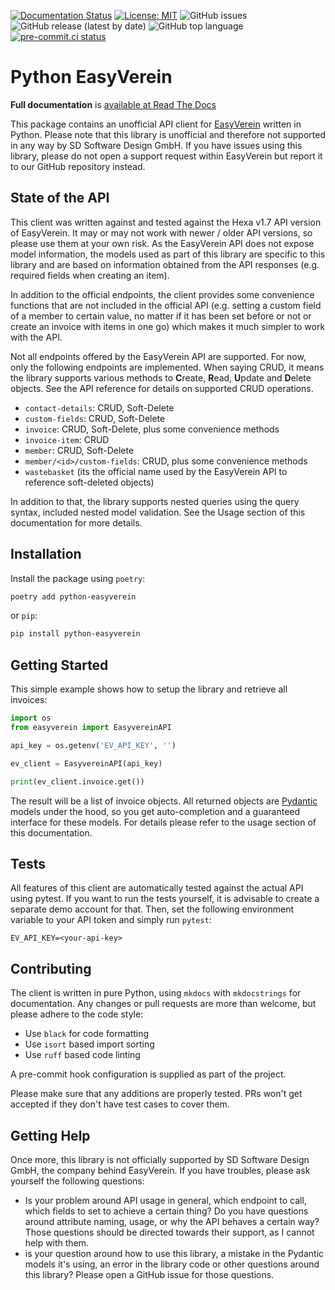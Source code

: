 [![Documentation Status](https://readthedocs.org/projects/python-easyverein/badge/?version=latest)](https://python-easyverein.readthedocs.io/en/latest/?badge=latest)
[![License: MIT](https://img.shields.io/badge/License-MIT-brightgreen.svg)](https://opensource.org/licenses/MIT)
![GitHub issues](https://img.shields.io/github/issues/waza-ari/python-easyverein)
![GitHub release (latest by date)](https://img.shields.io/github/v/release/waza-ari/python-easyverein)
![GitHub top language](https://img.shields.io/github/languages/top/waza-ari/python-easyverein)
[![pre-commit.ci status](https://results.pre-commit.ci/badge/github/waza-ari/python-easyverein/main.svg)](https://results.pre-commit.ci/latest/github/waza-ari/python-easyverein/main)



# Python EasyVerein

**Full documentation** is [available at Read The Docs](https://python-easyverein.readthedocs.io/en/latest/)

This package contains an unofficial API client for [EasyVerein](http://easyverein.com) written in Python. Please note that this
library is unofficial and therefore not supported in any way by SD Software Design GmbH. If you have issues using this
library, please do not open a support request within EasyVerein but report it to our GitHub repository instead.

## State of the API

This client was written against and tested against the Hexa v1.7 API version of EasyVerein. It may or may not work
with newer / older API versions, so please use them at your own risk. As the EasyVerein API does not expose model
information, the models used as part of this library are specific to this library and are based on information obtained
from the API responses (e.g. required fields when creating an item).

In addition to the official endpoints, the client provides some convenience functions that are not included in the
official API (e.g. setting a custom field of a member to certain value, no matter if it has been set before or not
or create an invoice with items in one go) which makes it much simpler to work with the API.

Not all endpoints offered by the EasyVerein API are supported. For now, only the following endpoints are implemented.
When saying CRUD, it means the library supports various methods to **C**reate, **R**ead, **U**pdate and
**D**elete objects. See the API reference for details on supported CRUD operations.

* `contact-details`: CRUD, Soft-Delete
* `custom-fields`: CRUD, Soft-Delete
* `invoice`: CRUD, Soft-Delete, plus some convenience methods
* `invoice-item`: CRUD
* `member`: CRUD, Soft-Delete
* `member/<id>/custom-fields`: CRUD, plus some convenience methods
* `wastebasket` (its the official name used by the EasyVerein API to reference soft-deleted objects)

In addition to that, the library supports nested queries using the query syntax, included nested model validation.
See the Usage section of this documentation for more details.

## Installation

Install the package using `poetry`:

```bash
poetry add python-easyverein
```

or `pip`:

```bash
pip install python-easyverein
```

## Getting Started

This simple example shows how to setup the library and retrieve all invoices:

```python
import os
from easyverein import EasyvereinAPI

api_key = os.getenv('EV_API_KEY', '')

ev_client = EasyvereinAPI(api_key)

print(ev_client.invoice.get())
```

The result will be a list of invoice objects. All returned objects are [Pydantic](https://pydantic.dev) models under
the hood, so you get auto-completion and a guaranteed interface for these models. For details please refer to the usage
section of this documentation.

## Tests

All features of this client are automatically tested against the actual API using pytest. If you want to run the tests
yourself, it is advisable to create a separate demo account for that. Then, set the following environment variable to
your API token and simply run `pytest`:

```
EV_API_KEY=<your-api-key>
```

## Contributing

The client is written in pure Python, using `mkdocs` with `mkdocstrings` for documentation. Any changes or
pull requests are more than welcome, but please adhere to the code style:

- Use `black` for code formatting
- Use `isort` based import sorting
- Use `ruff` based code linting

A pre-commit hook configuration is supplied as part of the project.

Please make sure that any additions are properly tested. PRs won't get accepted if they don't have test cases to
cover them.

## Getting Help

Once more, this library is not officially supported by SD Software Design GmbH, the company behind EasyVerein.
If you have troubles, please ask yourself the following questions:

- Is your problem around API usage in general, which endpoint to call, which fields to set to achieve a certain thing?
  Do you have questions around attribute naming, usage, or why the API behaves a certain way? Those questions should be
  directed towards their support, as I cannot help with them.
- is your question around how to use this library, a mistake in the Pydantic models it's using, an error in the library
  code or other questions around this library? Please open a GitHub issue for those questions.

